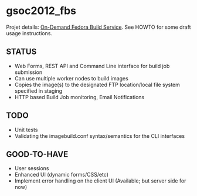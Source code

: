gsoc2012_fbs
============

Projet details: [On-Demand Fedora Build Service](http://www.google-melange.com/gsoc/project/google/gsoc2012/amitsaha/24001). See HOWTO for some draft usage instructions.

STATUS
------

+ Web Forms, REST API and Command Line interface for build job submission
+ Can use multiple worker nodes to build images
+ Copies the image(s) to the designated FTP location/local file system specified in staging
+ HTTP based Build Job monitoring, Email Notifications


TODO
----

+ Unit tests
+ Validating the imagebuild.conf syntax/semantics for the CLI interfaces

GOOD-TO-HAVE
-----------

+ User sessions
+ Enhanced UI (dynamic forms/CSS/etc)
+ Implement error handling on the client UI (Available; but server side for now)
